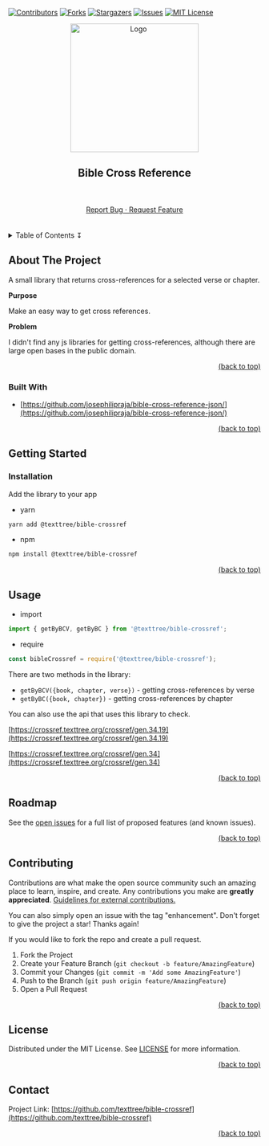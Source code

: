 <div id="top"></div>

[![Contributors](https://img.shields.io/github/contributors/texttree/bible-crossref.svg?style=for-the-badge)](https://github.com/texttree/bible-crossref/graphs/contributors)
[![Forks](https://img.shields.io/github/forks/texttree/bible-crossref.svg?style=for-the-badge)](https://github.com/texttree/bible-crossref/network/members)
[![Stargazers](https://img.shields.io/github/stars/texttree/bible-crossref.svg?style=for-the-badge)](https://github.com/texttree/bible-crossref/stargazers)
[![Issues](https://img.shields.io/github/issues/texttree/bible-crossref.svg?style=for-the-badge)](https://github.com/texttree/bible-crossref/issues)
[![MIT License](https://img.shields.io/github/license/texttree/bible-crossref.svg?style=for-the-badge)](https://github.com/texttree/bible-crossref/blob/master/LICENSE)

<div align="center">
  <a href="https://github.com/texttree/bible-crossref">
    <img src="https://github.com/texttree/bible-crossref/raw/master/logo.svg" alt="Logo" width="256" height="256">
  </a>
</div>

<h2><div align="center">Bible Cross Reference</div></h2>
<br />
<br />
<center>
  <a href="https://github.com/texttree/bible-crossref/issues">Report Bug · </a>
  <a href="https://github.com/texttree/bible-crossref/issues">Request Feature</a>
</center>

<br />
<br />
<details>
  <summary>Table of Contents ↧</summary>
  <ul>
    <li>
      <a href="#about-the-project">About The Project</a>
      <ul>
        <li><a href="#built-with">Built With</a></li>
      </ul>
    </li>
    <li>
      <a href="#getting-started">Getting Started</a>
      <ul>
        <li><a href="#installation">Installation</a></li>
      </ul>
    </li>
    <li><a href="#usage">Usage</a></li>
    <li><a href="#roadmap">Roadmap</a></li>
    <li><a href="#contributing">Contributing</a></li>
    <li><a href="#license">License</a></li>
    <li><a href="#contact">Contact</a></li>
  </ul>
</details>

<!-- ABOUT THE PROJECT -->

## About The Project

A small library that returns cross-references for a selected verse or chapter.

**Purpose**

Make an easy way to get cross references.

**Problem**

I didn't find any js libraries for getting cross-references, although there are large open bases in the public domain.


<a style="text-align: right; display: block" href="#top">(back to top)</a>

### Built With

- [https://github.com/josephilipraja/bible-cross-reference-json/](https://github.com/josephilipraja/bible-cross-reference-json/)

<a style="text-align: right; display: block" href="#top">(back to top)</a>

<!-- GETTING STARTED -->

## Getting Started

### Installation

Add the library to your app

- yarn

```bash
yarn add @texttree/bible-crossref
```

- npm

```bash
npm install @texttree/bible-crossref
```

<a style="text-align: right; display: block" href="#top">(back to top)</a>

<!-- USAGE EXAMPLES -->

## Usage

- import

```js
import { getByBCV, getByBC } from '@texttree/bible-crossref';
```

- require

```js
const bibleCrossref = require('@texttree/bible-crossref');
```

There are two methods in the library:

- `getByBCV({book, chapter, verse})` - getting cross-references by verse
- `getByBC({book, chapter})` - getting cross-references by chapter

You can also use the api that uses this library to check.

[https://crossref.texttree.org/crossref/gen.34.19](https://crossref.texttree.org/crossref/gen.34.19)

[https://crossref.texttree.org/crossref/gen.34](https://crossref.texttree.org/crossref/gen.34)

<a style="text-align: right; display: block" href="#top">(back to top)</a>

<!-- ROADMAP -->

## Roadmap

See the [open issues](https://github.com/texttree/bible-crossref/issues) for a full list of proposed features (and known issues).

<a style="text-align: right; display: block" href="#top">(back to top)</a>

<!-- CONTRIBUTING -->

## Contributing

Contributions are what make the open source community such an amazing place to learn, inspire, and create. Any contributions you make are **greatly appreciated**. [Guidelines for external contributions.](https://forum.door43.org)

You can also simply open an issue with the tag "enhancement".
Don't forget to give the project a star! Thanks again!

If you would like to fork the repo and create a pull request.

1. Fork the Project
2. Create your Feature Branch (`git checkout -b feature/AmazingFeature`)
3. Commit your Changes (`git commit -m 'Add some AmazingFeature'`)
4. Push to the Branch (`git push origin feature/AmazingFeature`)
5. Open a Pull Request

<a style="text-align: right; display: block" href="#top">(back to top)</a>

<!-- LICENSE -->

## License

Distributed under the MIT License. See [LICENSE](https://github.com/texttree/bible-crossref/blob/master/LICENSE) for more information.

<a style="text-align: right; display: block" href="#top">(back to top)</a>

<!-- CONTACT -->

## Contact

Project Link: [https://github.com/texttree/bible-crossref](https://github.com/texttree/bible-crossref)

<a style="text-align: right; display: block" href="#top">(back to top)</a>
